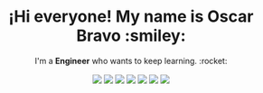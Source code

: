 <!-- Title --->
<h1 align="center">
    ¡Hi everyone! My name is Oscar Bravo :smiley:
</h1>


<!-- About Me --->
<p align="center">
    I'm a <strong>Engineer</strong> who wants to keep learning. :rocket:
</p>


<!-- Logo Skill --->
<p align="center">
    <!-- Logo Git --->
    <a>
        <img align="center" src="https://img.shields.io/badge/Git-orange?style=flat-square&logo=git&logoColor=white"/>
    </a>
    <!-- Logo GitHub --->
    <a>
        <img align="center" src="https://img.shields.io/badge/Github-gray?style=flat-square&logo=github&logoColor=white"/>
    </a>
    <!-- Logo Python --->
    <a>
        <img align="center" src="https://img.shields.io/badge/Python-blue?style=flat-square&logo=Python&logoColor=white"/>
    </a>
    <!-- Logo MicroPython --->
    <a>
        <img align="center" src="https://img.shields.io/badge/MicroPython-green?style=flat-square&logo=microPython&logoColor=white"/>
    </a>
    <!-- Logo Bash --->
    <a>
        <img align="center" src="https://img.shields.io/badge/Bash-purple?style=flat-square&logo=GNUBash&logoColor=white"/>
    </a>
    <!-- Logo Flutter --->
    <a>
        <img align="center" src="https://img.shields.io/badge/Flutter-blue?style=flat-square&logo=Flutter&logoColor=white"/>
    </a>
    <!-- Logo Dart --->
    <a>
        <img align="center" src="https://img.shields.io/badge/Dart-blue?style=flat-square&logo=Dart&logoColor=white"/>
    </a>
</p>